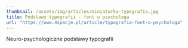 ```yaml
---
thumbnail: /assets/img/articles/miniaturka-typografia.jpg
title: Podstawy typografii - font u psychologa
url: "https://www.4spacje.pl/article/typografia-font-u-psychologa"
---
```


Neuro-psychologiczne podstawy typografii
